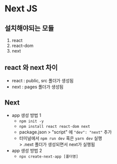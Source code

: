 # Next JS
## 설치해야되는 모듈
1. react
2. react-dom
3. next

## react 와 next 차이
* react : public, src 폴더가 생성됨
* next : pages 폴더가 생성됨

## Next
* app 생성 방법 1
  * <code>npm init -y</code>
  * <code>npm install react react-dom next</code>
  * package.json > "script" 에 <code>"dev": "next"</code> 추가
  * 터미널에서 <code>npm run dev</code> 혹은 <code>yarn dev</code> 실행
  <br>> .next 폴더가 생성되면서 next가 실행됨
* app 생성 방법 2
  * <code>npx create-next-app [폴더명]</code>